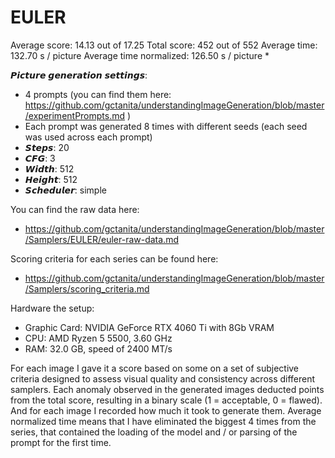 # EULER

Average score:	14.13	out of 17.25
Total score:	452	out of 552
Average time: 	132.70	s / picture
Average time normalized:	126.50	s / picture *




𝙋𝙞𝙘𝙩𝙪𝙧𝙚 𝙜𝙚𝙣𝙚𝙧𝙖𝙩𝙞𝙤𝙣 𝙨𝙚𝙩𝙩𝙞𝙣𝙜𝙨:
- 4 prompts (you can find them here: https://github.com/gctanita/understandingImageGeneration/blob/master/experimentPrompts.md )
- Each prompt was generated 8 times with different seeds (each seed was used across each prompt)
- 𝙎𝙩𝙚𝙥𝙨: 20
- 𝘾𝙁𝙂: 3
- 𝙒𝙞𝙙𝙩𝙝: 512
- 𝙃𝙚𝙞𝙜𝙝𝙩: 512
- 𝙎𝙘𝙝𝙚𝙙𝙪𝙡𝙚𝙧: simple


You can find the raw data here: 
- https://github.com/gctanita/understandingImageGeneration/blob/master/Samplers/EULER/euler-raw-data.md


Scoring criteria for each series can be found here:
- https://github.com/gctanita/understandingImageGeneration/blob/master/Samplers/scoring_criteria.md


Hardware the setup:
- Graphic Card: NVIDIA GeForce RTX 4060 Ti with 8Gb VRAM 
- CPU: AMD Ryzen 5 5500, 3.60 GHz
- RAM: 32.0 GB, speed of 2400 MT/s 


For each image I gave it a score based on some on a set of subjective criteria designed to assess visual quality and consistency across different samplers. Each anomaly observed in the generated images deducted points from the total score, resulting in a binary scale (1 = acceptable, 0 = flawed). And for each image I recorded how much it took to generate them. Average normalized time means that I have eliminated the biggest 4 times from the series, that contained the loading of the model and / or parsing of the prompt for the first time. 